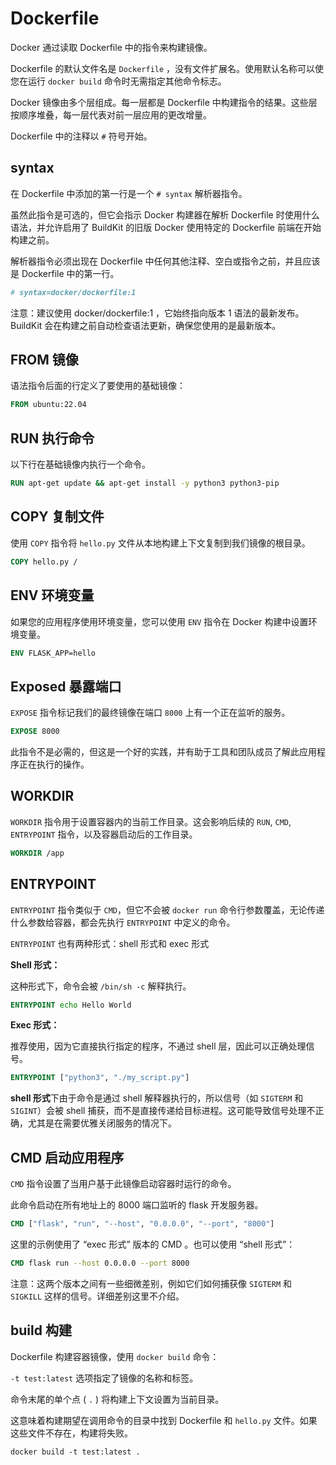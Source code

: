 # Dockerfile

Docker 通过读取 Dockerfile 中的指令来构建镜像。

Dockerfile 的默认文件名是 `Dockerfile` ，没有文件扩展名。使用默认名称可以使您在运行 `docker build` 命令时无需指定其他命令标志。

Docker 镜像由多个层组成。每一层都是 Dockerfile 中构建指令的结果。这些层按顺序堆叠，每一层代表对前一层应用的更改增量。

Dockerfile 中的注释以 `#` 符号开始。



## syntax

在 Dockerfile 中添加的第一行是一个 `# syntax` 解析器指令。

虽然此指令是可选的，但它会指示 Docker 构建器在解析 Dockerfile 时使用什么语法，并允许启用了 BuildKit 的旧版 Docker 使用特定的 Dockerfile 前端在开始构建之前。

解析器指令必须出现在 Dockerfile 中任何其他注释、空白或指令之前，并且应该是 Dockerfile 中的第一行。

```dockerfile
# syntax=docker/dockerfile:1
```



注意：建议使用 docker/dockerfile:1 ，它始终指向版本 1 语法的最新发布。BuildKit 会在构建之前自动检查语法更新，确保您使用的是最新版本。



## FROM 镜像

语法指令后面的行定义了要使用的基础镜像：

```dockerfile
FROM ubuntu:22.04
```



## RUN 执行命令

以下行在基础镜像内执行一个命令。

```dockerfile
RUN apt-get update && apt-get install -y python3 python3-pip
```



## COPY 复制文件

使用 `COPY` 指令将 `hello.py` 文件从本地构建上下文复制到我们镜像的根目录。

```dockerfile
COPY hello.py /
```



## ENV 环境变量

如果您的应用程序使用环境变量，您可以使用 `ENV` 指令在 Docker 构建中设置环境变量。

```dockerfile
ENV FLASK_APP=hello
```



## Exposed 暴露端口

`EXPOSE` 指令标记我们的最终镜像在端口 `8000` 上有一个正在监听的服务。

```Dockerfile
EXPOSE 8000
```

此指令不是必需的，但这是一个好的实践，并有助于工具和团队成员了解此应用程序正在执行的操作。



## WORKDIR

`WORKDIR` 指令用于设置容器内的当前工作目录。这会影响后续的 `RUN`, `CMD`, `ENTRYPOINT` 指令，以及容器启动后的工作目录。

```dockerfile
WORKDIR /app
```



## ENTRYPOINT

`ENTRYPOINT` 指令类似于 `CMD`，但它不会被 `docker run` 命令行参数覆盖，无论传递什么参数给容器，都会先执行 `ENTRYPOINT` 中定义的命令。

`ENTRYPOINT` 也有两种形式：shell 形式和 exec 形式

**Shell 形式：**

这种形式下，命令会被 `/bin/sh -c` 解释执行。

```dockerfile
ENTRYPOINT echo Hello World
```

**Exec 形式：**

推荐使用，因为它直接执行指定的程序，不通过 shell 层，因此可以正确处理信号。

```dockerfile
ENTRYPOINT ["python3", "./my_script.py"]
```



**shell 形式**下由于命令是通过 shell 解释器执行的，所以信号（如 `SIGTERM` 和 `SIGINT`）会被 shell 捕获，而不是直接传递给目标进程。这可能导致信号处理不正确，尤其是在需要优雅关闭服务的情况下。



## CMD 启动应用程序

`CMD` 指令设置了当用户基于此镜像启动容器时运行的命令。

此命令启动在所有地址上的 8000 端口监听的 flask 开发服务器。

```dockerfile
CMD ["flask", "run", "--host", "0.0.0.0", "--port", "8000"]
```



这里的示例使用了 “exec 形式” 版本的 CMD 。也可以使用 “shell 形式”：

```dockerfile
CMD flask run --host 0.0.0.0 --port 8000
```



注意：这两个版本之间有一些细微差别，例如它们如何捕获像 `SIGTERM` 和 `SIGKILL` 这样的信号。详细差别这里不介绍。





## build 构建

Dockerfile 构建容器镜像，使用 `docker build` 命令：

`-t test:latest` 选项指定了镜像的名称和标签。

命令末尾的单个点 ( `.` ) 将构建上下文设置为当前目录。

这意味着构建期望在调用命令的目录中找到 Dockerfile 和 `hello.py` 文件。如果这些文件不存在，构建将失败。

```
docker build -t test:latest .
```













